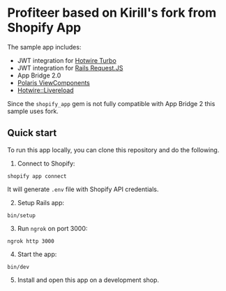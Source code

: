# Profiteer based on Kirill's fork from Shopify App 

The sample app includes:
- JWT integration for [Hotwire Turbo](https://turbo.hotwired.dev/)
- JWT integration for [Rails Request.JS](https://github.com/rails/request.js)
- App Bridge 2.0
- [Polaris ViewComponents](https://github.com/baoagency/polaris_view_components)
- [Hotwire::Livereload](https://github.com/kirillplatonov/hotwire-livereload)

Since the `shopify_app` gem is not fully compatible with App Bridge 2 this sample uses fork.

## Quick start

To run this app locally, you can clone this repository and do the following.

1. Connect to Shopify:

```
shopify app connect
```

It will generate `.env` file with Shopify API credentials.

2. Setup Rails app:
```
bin/setup
```

3. Run `ngrok` on port 3000:
```
ngrok http 3000
```

4. Start the app:
```
bin/dev
```

5. Install and open this app on a development shop.
